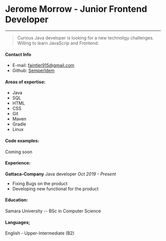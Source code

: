 # Jerome Morrow - Junior Frontend Developer

---

> Curious Java developer is looking for a new technoligy challenges. Willing to learn JavaScrip and Frontend.
 
#### Contact Info
- E-mail:  faintler915@gmail.com
- Github: [SemperIdem](https://github.com/SemperIdem/)

#### Areas of expertise:
- Java
- SQL
- HTML
- CSS
- Git
- Maven
- Gradle
- Linux

#### Code examples:
Coming soon


#### Experience: 
**Gattaca-Company**
Java developer
*Oct 2019 - Present*
- Fixing Bugs on the product
- Developing new functional for the product

#### Education: 
Samara University -- BSc in Computer Science

#### Languages;
English - Upper-Intermediate (B2)
